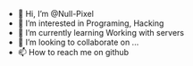 - 👋 Hi, I’m @Null-Pixel
- 👀 I’m interested in Programing, Hacking
- 🌱 I’m currently learning Working with servers
- 💞️ I’m looking to collaborate on ...
- 📫 How to reach me on github

<!---
Null-Pixel/Null-Pixel is a ✨ special ✨ repository because its `README.md` (this file) appears on your GitHub profile.
You can click the Preview link to take a look at your changes.
--->
